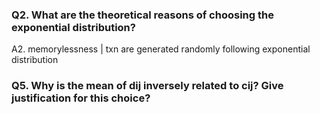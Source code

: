 ### Q2. What are the theoretical reasons of choosing the exponential distribution?
A2. memorylessness | txn are generated randomly following exponential distribution

### Q5. Why is the mean of dij inversely related to cij? Give justification for this choice?